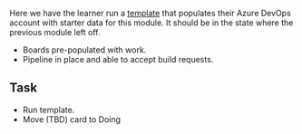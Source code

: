 Here we have the learner run a [template](https://azuredevopsdemogenerator.azurewebsites.net/) that populates their Azure DevOps account with starter data for this module. It should be in the state where the previous module left off.

* Boards pre-populated with work.
* Pipeline in place and able to accept build requests.

## Task

- Run template.
- Move (TBD) card to Doing